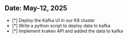## Date: May-12, 2025

- [*] Deploy the Kafka UI in our K8 cluster
- [*] Write a python script to deploy data to kafka
- [*] Implement kraken API and added the data to kafka
